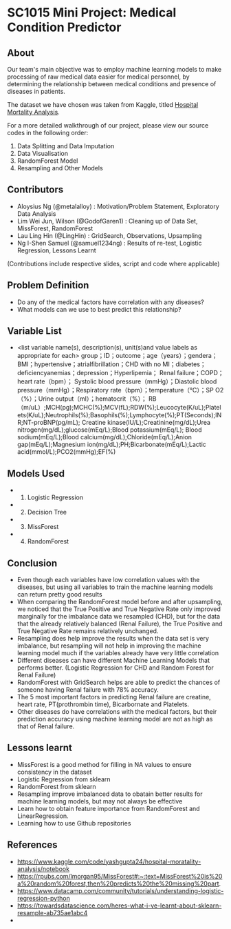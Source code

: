 # SC1015 Mini Project: Medical Condition Predictor

## About

Our team's main objective was to employ machine learning models to make processing of raw medical data easier for medical personnel, by determining the relationship between 
medical conditions and presence of diseases in patients.

The dataset we have chosen was taken from Kaggle, titled [Hospital Mortality Analysis](https://www.kaggle.com/code/yashgupta24/hospital-moratality-analysis/notebook).

For a more detailed walkthrough of our project, please view our source codes in the following order:

1. Data Splitting and Data Imputation
2. Data Visualisation
3. RandomForest Model
4. Resampling and Other Models

## Contributors

- Aloysius Ng (@metalalloy) : Motivation/Problem Statement, Exploratory Data Analysis
- Lim Wei Jun, Wilson (@GodofGaren1) : Cleaning up of Data Set, MissForest, RandomForest
- Lau Ling Hin (@LingHin) : GridSearch, Observations, Upsampling
- Ng I-Shen Samuel (@samuel1234ng) : Results of re-test, Logistic Regression, Lessons Learnt

(Contributions include respective slides, script and code where applicable)

## Problem Definition

- Do any of the medical factors have correlation with any diseases?
- What models can we use to best predict this relationship?

## Variable List
- <list variable name(s), description(s), unit(s)and value labels as appropriate for each>
group；ID；outcome；age（years）；gendera；BMI；hypertensive；atrialfibrillation；CHD with no MI；diabetes；deficiencyanemias；depression；Hyperlipemia；
Renal failure；COPD；heart rate（bpm）；
Systolic blood pressure（mmHg）；Diastolic blood pressure（mmHg）；Respiratory rate（bpm）；temperature（℃）；SP O2（%）；Urine output（ml）；hematocrit（%）；
RB（m/uL）;MCH(pg);MCHC(%);MCV(fL);RDW(%);Leucocyte(K/uL);Platelets(K/uL);Neutrophils(%);Basophils(%);Lymphocyte(%);PT(Seconds);INR;NT-proBNP(pg/mL);
Creatine kinase(IU/L);Creatinine(mg/dL);Urea nitrogen(mg/dL);glucose(mEq/L);Blood potassium(mEq/L);
Blood sodium(mEq/L);Blood calcium(mg/dL);Chloride(mEq/L);Anion gap(mEq/L);Magnesium ion(mg/dL);PH;Bicarbonate(mEq/L);Lactic acid(mmol/L);PCO2(mmHg);EF(%)

## Models Used

- 1. Logistic Regression
- 2. Decision Tree
- 3. MissForest
- 4. RandomForest

## Conclusion

- Even though each variables have low correlation values with the diseases, but using all variables to train the machine learning models can return pretty good results
- When comparing the RandomForest model before and after upsampling, we noticed that the True Positive and True Negative Rate only improved marginally for the imbalance data we resampled (CHD), but for the data that the already relatively balanced (Renal Failure), the True Positive and True Negative Rate remains relatively unchanged.
- Resampling does help improve the results when the data set is very imbalance, but resampling will not help in improving the machine learning model much if the variables already have very little correlation
- Different diseases can have different Machine Learning Models that performs better. (Logistic Regression for CHD and Random Forest for Renal Failure)
- RandomForest with GridSearch helps are able to predict the chances of someone having Renal failure with 78% accuracy.
- The 5 most important factors in predicting Renal failure are creatine, heart rate, PT(prothrombin time), Bicarbornate and Platelets.
- Other diseases do have correlations with the medical factors, but their prediction accuracy using machine learning model are not as high as that of Renal failure.

## Lessons learnt

- MissForest is a good method for filling in NA values to ensure consistency in the dataset
- Logistic Regression from sklearn
- RandomForest from sklearn
- Resampling improve imbalanced data to obatain better results for machine learning models, but may not always be effective
- Learn how to obtain feature importance from RandomForest and LinearRegression.
- Learning how to use Github repositories

## References

- https://www.kaggle.com/code/yashgupta24/hospital-moratality-analysis/notebook
- https://rpubs.com/lmorgan95/MissForest#:~:text=MissForest%20is%20a%20random%20forest,then%20predicts%20the%20missing%20part.
- https://www.datacamp.com/community/tutorials/understanding-logistic-regression-python
- https://towardsdatascience.com/heres-what-i-ve-learnt-about-sklearn-resample-ab735ae1abc4
- 
   
 
